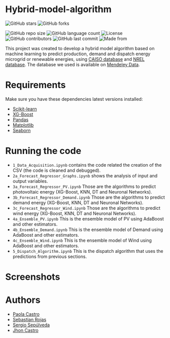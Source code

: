 # Hybrid-model-algorithm

![GitHub stars](https://img.shields.io/github/stars/SRojas28/Hybrid-model-algorithms?style=social)
![GitHub forks](https://img.shields.io/github/forks/SRojas28/Hybrid-model-algorithms?label=Fork&style=social)

![GitHub repo size](https://img.shields.io/github/repo-size/SRojas28/Hybrid-model-algorithms?label=Repo%20Size)
![GitHub language count](https://img.shields.io/github/languages/count/SRojas28/Hybrid-model-algorithms?label=Languages)
![License](https://img.shields.io/github/license/SRojas28/Hybrid-model-algorithms)
![GitHub contributors](https://img.shields.io/github/contributors/SRojas28/Hybrid-model-algorithms)
![GitHub last commit](https://img.shields.io/github/last-commit/SRojas28/Hybrid-model-algorithms)
![Made from](https://img.shields.io/badge/From-Colombia-Yellow)

This project was created to develop a hybrid model algorithm based on machine learning to predict production, demand and dispatch energy microgrid or renewable energies, using [CAISO database](https://www.caiso.com/TodaysOutlook/Pages/supply.html) and [NREL database](https://nsrdb.nrel.gov/data-viewer). The database we used is available on [Mendeley Data](https://data.mendeley.com/datasets/fdfftr3tc2/1).

# Requirements
Make sure you have these dependencies latest versions installed:

- [Scikit-learn](https://scikit-learn.org/stable/)
- [XG-Boost](https://xgboost.readthedocs.io/en/stable/)
- [Pandas](https://pandas.pydata.org/)
- [Matplotlib](https://matplotlib.org/)
- [Seaborn](https://seaborn.pydata.org/)

# Running the code
- ```1_Data_Acquisition.ipynb``` contains the code related the creation of the CSV (the code is cleaned and debugged).
- ```2a_Forecast_Regressor_Graphs.ipynb``` shows the analysis of input and output variables.
- ```3a_Forecast_Regressor_PV.ipynb``` Those are the algorithms to predict photovoltaic energy (XG-Boost, KNN, DT and Neuronal Networks).
- ```3b_Forecast_Regressor_Demand.ipynb``` Those are the algorithms to predict demand energy (XG-Boost, KNN, DT and Neuronal Networks).
- ```3c_Forecast_Regressor_Wind.ipynb``` Those are the algorithms to predict wind energy (XG-Boost, KNN, DT and Neuronal Networks).
- ```4a_Ensemble_PV.ipynb``` This is the ensemble model of PV using AdaBoost and other estimators.
- ```4b_Ensemble_Demand.ipynb``` This is the ensemble model of Demand using AdaBoost and other estimators.
- ```4c_Ensemble_Wind.ipynb``` This is the ensemble model of Wind using AdaBoost and other estimators.
- ```5_Dispatch_Algorithm.ipynb``` This is the dispatch algorithm that uses the predictions from previous sections.

# Screenshots



# Authors
- [Paola Castro](https://github.com/C-Paola)
- [Sebastian Rojas](https://github.com/SRojas28)
- [Sergio Sepúlveda](https://github.com/serg-sepulveda)
- [Jhon Castro](https://github.com/jcastro295)
